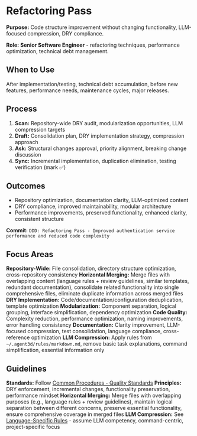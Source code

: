 # Refactoring Pass

**Purpose:** Code structure improvement without changing functionality, LLM-focused compression, DRY compliance.

**Role:** **Senior Software Engineer** - refactoring techniques, performance optimization, technical debt management.

## When to Use

After implementation/testing, technical debt accumulation, before new features, performance needs, maintenance cycles, major releases.

## Process

1. **Scan:** Repository-wide DRY audit, modularization opportunities, LLM compression targets
2. **Draft:** Consolidation plan, DRY implementation strategy, compression approach
3. **Ask:** Structural changes approval, priority alignment, breaking change discussion
4. **Sync:** Incremental implementation, duplication elimination, testing verification (mark ✅)

## Outcomes

- Repository optimization, documentation clarity, LLM-optimized content
- DRY compliance, improved maintainability, modular architecture
- Performance improvements, preserved functionality, enhanced clarity, consistent structure

**Commit:** `DDD: Refactoring Pass - Improved authentication service performance and reduced code complexity`

## Focus Areas

**Repository-Wide:** File consolidation, directory structure optimization, cross-repository consistency
**Horizontal Merging:** Merge files with overlapping content (language rules + review guidelines, similar templates, redundant documentation), consolidate related functionality into single comprehensive files, eliminate duplicate information across merged files
**DRY Implementation:** Code/documentation/configuration deduplication, template optimization
**Modularization:** Component separation, logical grouping, interface simplification, dependency optimization
**Code Quality:** Complexity reduction, performance optimization, naming improvements, error handling consistency
**Documentation:** Clarity improvement, LLM-focused compression, test consolidation, language compliance, cross-reference optimization
**LLM Compression:** Apply rules from `~/.agent3d/rules/markdown.md`, remove basic task explanations, command simplification, essential information only

## Guidelines

**Standards:** Follow [Common Procedures - Quality Standards](../docs/COMMON-PROCEDURES.md#quality-standards)
**Principles:** DRY enforcement, incremental changes, functionality preservation, performance mindset
**Horizontal Merging:** Merge files with overlapping purposes (e.g., language rules + review guidelines), maintain logical separation between different concerns, preserve essential functionality, ensure comprehensive coverage in merged files
**LLM Compression:** See [Language-Specific Rules](../../AGENT-GUIDELINES.md#language-specific-rules) - assume LLM competency, command-centric, project-specific focus
